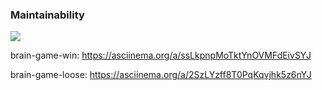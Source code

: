 ### Maintainability
<a href="https://codeclimate.com/github/Arsined/lab1-CodeClimate/maintainability"><img src="https://api.codeclimate.com/v1/badges/d6592f80b1ac8673a2ee/maintainability" /></a>

brain-game-win:
https://asciinema.org/a/ssLkpnpMoTktYnOVMFdEivSYJ

brain-game-loose:
https://asciinema.org/a/2SzLYzff8T0PqKqvjhk5z6nYJ
